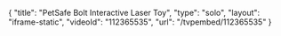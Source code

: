 {
    "title": "PetSafe Bolt Interactive Laser Toy",
    "type": "solo",
    "layout": "iframe-static",
    "videoId": "112365535",
    "url": "\/tvpembed\/112365535"
}